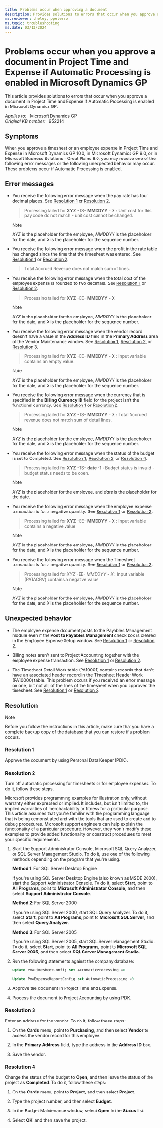 ```yaml
---
title: Problems occur when approving a document
description: Provides solutions to errors that occur when you approve a document in Project Time and Expense if Automatic Processing is enabled in Microsoft Dynamics GP.
ms.reviewer: theley, ppeterso
ms.topic: troubleshooting
ms.date: 03/13/2024
---
```

# Problems occur when you approve a document in Project Time and Expense if Automatic Processing is enabled in Microsoft Dynamics GP

This article provides solutions to errors that occur when you approve a document in Project Time and Expense if Automatic Processing is enabled in Microsoft Dynamics GP.

_Applies to:_ &nbsp; Microsoft Dynamics GP  
_Original KB number:_ &nbsp; 952214

## Symptoms

When you approve a timesheet or an employee expense in Project Time and Expense in Microsoft Dynamics GP 10.0, in Microsoft Dynamics GP 9.0, or in Microsoft Business Solutions - Great Plains 8.0, you may receive one of the following error messages or the following unexpected behavior may occur. These problems occur if Automatic Processing is enabled.

## Error messages

- You receive the following error message when the pay rate has four decimal places. See [Resolution 1](#resolution-1) or [Resolution 2](#resolution-2).

    > Processing failed for **XYZ** -TS- **MMDDYY** - **X** : Unit cost for this pay code do not match - unit cost cannot be changed.

    > [!NOTE]
    > *XYZ* is the placeholder for the employee, *MMDDYY* is the placeholder for the date, and *X* is the placeholder for the sequence number.

- You receive the following error message when the profit in the rate table has changed since the time that the timesheet was entered. See [Resolution 1](#resolution-1) or [Resolution 2](#resolution-2).

    > Total Accrued Revenue does not match sum of lines.

- You receive the following error message when the total cost of the employee expense is rounded to two decimals. See [Resolution 1](#resolution-1) or [Resolution 2](#resolution-2).

    > Processing failed for **XYZ** -EE- **MMDDYY** - **X**  

    > [!NOTE]
    > *XYZ* is the placeholder for the employee, *MMDDYY* is the placeholder for the date, and *X* is the placeholder for the sequence number.

- You receive the following error message when the vendor record doesn't have a value in the **Address ID** field in the **Primary Address** area of the Vendor Maintenance window. See [Resolution 1](#resolution-1), [Resolution 2](#resolution-2), or [Resolution 3](#resolution-3).

    > Processing failed for **XYZ** -EE- **MMDDYY** - **X** : Input variable contains an empty value.

    > [!NOTE]
    > *XYZ* is the placeholder for the employee, *MMDDYY* is the placeholder for the date, and *X* is the placeholder for the sequence number.

- You receive the following error message when the currency that is specified in the **Billing Currency ID** field for the project isn't the functional currency. See [Resolution 1](#resolution-1) or [Resolution 2](#resolution-2).

    > Processing failed for **XYZ** -TS- **MMDDYY** - **X** : Total Accrued revenue does not match sum of detail lines.

    > [!NOTE]
    > *XYZ* is the placeholder for the employee, *MMDDYY* is the placeholder for the date, and *X* is the placeholder for the sequence number.

- You receive the following error message when the status of the budget is set to Completed. See [Resolution 1](#resolution-1), [Resolution 2](#resolution-2), or [Resolution 4](#resolution-4).

    > Processing failed for **XYZ** -TS- **date** -1 : Budget status is invalid - budget status needs to be open.

    > [!NOTE]
    > *XYZ* is the placeholder for the employee, and *date* is the placeholder for the date.

- You receive the following error message when the employee expense transaction is for a negative quantity. See [Resolution 1](#resolution-1) or [Resolution 2](#resolution-2).

    > Processing failed for **XYZ** -EE- **MMDDYY** - **X** : Input variable contains a negative value

    > [!NOTE]
    > *XYZ* is the placeholder for the employee, *MMDDYY* is the placeholder for the date, and *X* is the placeholder for the sequence number.

- You receive the following error message when the Timesheet transaction is for a negative quantity. See [Resolution 1](#resolution-1) or [Resolution 2](#resolution-2).

    > Processing failed for *XYZ* -EE- *MMDDYY* - *X* : Input variable (PATACRV) contains a negative value

    > [!NOTE]
    > *XYZ* is the placeholder for the employee, *MMDDYY* is the placeholder for the date, and *X* is the placeholder for the sequence number.

## Unexpected behavior

- The employee expense document posts to the Payables Management module even if the **Post to Payables Management** check box is cleared in the Employee Expense Setup window. See [Resolution 1](#resolution-1) or [Resolution 2](#resolution-2).

- Billing notes aren't sent to Project Accounting together with the employee expense transaction. See [Resolution 1](#resolution-1) or [Resolution 2](#resolution-2).

- The Timesheet Detail Work table (PA10001) contains records that don't have an associated header record in the Timesheet Header Work (PA10000) table. This problem occurs if you received an error message on one, but not all, of the lines of the timesheet when you approved the timesheet. See [Resolution 1](#resolution-1) or [Resolution 2](#resolution-2).

## Resolution

> [!NOTE]
> Before you follow the instructions in this article, make sure that you have a complete backup copy of the database that you can restore if a problem occurs.

### Resolution 1

Approve the document by using Personal Data Keeper (PDK).

### Resolution 2

Turn off automatic processing for timesheets or for employee expenses. To do it, follow these steps.

Microsoft provides programming examples for illustration only, without warranty either expressed or implied. It includes, but isn't limited to, the implied warranties of merchantability or fitness for a particular purpose. This article assumes that you're familiar with the programming language that is being demonstrated and with the tools that are used to create and to debug procedures. Microsoft support engineers can help explain the functionality of a particular procedure. However, they won't modify these examples to provide added functionality or construct procedures to meet your specific requirements.

1. Start the Support Administrator Console, Microsoft SQL Query Analyzer, or SQL Server Management Studio. To do it, use one of the following methods depending on the program that you're using.

    **Method 1**: For SQL Server Desktop Engine

    If you're using SQL Server Desktop Engine (also known as MSDE 2000), start the Support Administrator Console. To do it, select **Start**, point to **All Programs**, point to **Microsoft Administrator Console**, and then select **Support Administrator Console**.

    **Method 2**: For SQL Server 2000

    If you're using SQL Server 2000, start SQL Query Analyzer. To do it, select **Start**, point to **All Programs**, point to **Microsoft SQL Server**, and then select **Query Analyzer**.

    **Method 3**: For SQL Server 2005

    If you're using SQL Server 2005, start SQL Server Management Studio. To do it, select **Start**, point to **All Programs**, point to **Microsoft SQL Server 2005**, and then select **SQL Server Management Studio**.  

2. Run the following statements against the company database:

    ```sql
    Update PmaTimesheetConfig set AutomaticProcessing =0
    ```

    ```sql
    Update PmaExpenseReportConfig set AutomaticProcessing =0 
    ```

3. Approve the document in Project Time and Expense.
4. Process the document to Project Accounting by using PDK.

### Resolution 3

Enter an address for the vendor. To do it, follow these steps:

1. On the **Cards** menu, point to **Purchasing**, and then select **Vendor** to access the vendor record for this employee.

2. In the **Primary Address** field, type the address in the **Address ID** box.
3. Save the vendor.

### Resolution 4

Change the status of the budget to **Open**, and then leave the status of the project as **Completed**. To do it, follow these steps:

1. On the **Cards** menu, point to **Project**, and then select **Project**.
2. Type the project number, and then select **Budget**.

3. In the Budget Maintenance window, select **Open** in the **Status** list.

4. Select **OK**, and then save the project.
